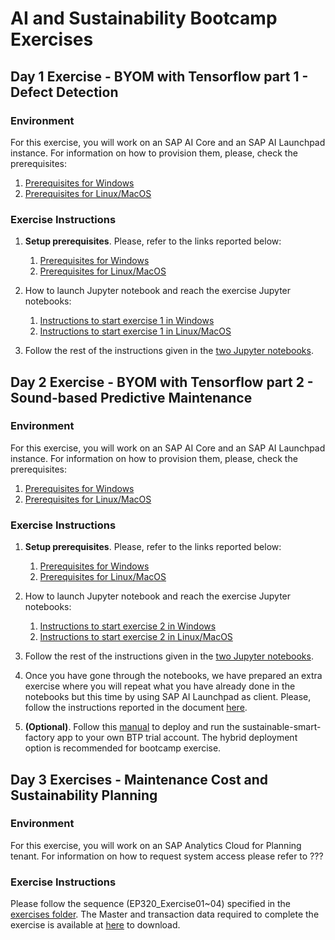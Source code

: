 # AI and Sustainability Bootcamp Exercises


## Day 1 Exercise - BYOM with Tensorflow part 1 - Defect Detection

### Environment

For this exercise, you will work on an SAP AI Core and an SAP AI Launchpad instance. 
For information on how to provision them, please, check the prerequisites:

1. [Prerequisites for Windows](../prerequisites/prerequisites_win.md)
2. [Prerequisites for Linux/MacOS](../prerequisites/prerequisites.md)

### Exercise Instructions

1. **Setup prerequisites**. Please, refer to the links reported below:
    1. [Prerequisites for Windows](../prerequisites/prerequisites_win.md)
    2. [Prerequisites for Linux/MacOS](../prerequisites/prerequisites.md)
    
2. How to launch Jupyter notebook and reach the exercise Jupyter notebooks:
    1. [Instructions to start exercise 1 in Windows](../prerequisites/prerequisites_win.md#exercises---byom-with-tensorflow)
    2. [Instructions to start exercise 1 in Linux/MacOS](../prerequisites/prerequisites.md#exercises---byom-with-tensorflow)

3. Follow the rest of the instructions given in the [two Jupyter notebooks](../src/ai-models/defect-detection/exercises).


## Day 2 Exercise - BYOM with Tensorflow part 2 - Sound-based Predictive Maintenance

### Environment

For this exercise, you will work on an SAP AI Core and an SAP AI Launchpad instance. 
For information on how to provision them, please, check the prerequisites:

1. [Prerequisites for Windows](../prerequisites/prerequisites_win.md)
2. [Prerequisites for Linux/MacOS](../prerequisites/prerequisites.md)

### Exercise Instructions

1. **Setup prerequisites**. Please, refer to the links reported below:
    1. [Prerequisites for Windows](../prerequisites/prerequisites_win.md)
    2. [Prerequisites for Linux/MacOS](../prerequisites/prerequisites.md)
    
2. How to launch Jupyter notebook and reach the exercise Jupyter notebooks:
    1. [Instructions to start exercise 2 in Windows](../prerequisites/prerequisites_win.md#exercises---byom-with-tensorflow)
    2. [Instructions to start exercise 2 in Linux/MacOS](../prerequisites/prerequisites.md#exercises---byom-with-tensorflow)
    
3. Follow the rest of the instructions given in the [two Jupyter notebooks](../src/ai-models/predictive-maintenance/exercises).

4. Once you have gone through the notebooks, we have prepared an extra exercise where you will repeat what you have already done in the notebooks but this time by using SAP AI Launchpad as client. Please, follow the instructions reported in the document [here](./02-ai-and-sustainability/AI210-Exercise02-BYOM_sound_based_pdm_with_SAP_AI_Launchpad_v2.pdf).

5. **(Optional)**. Follow this [manual](../src/sustainable-smart-factory-app/README.md) to deploy and run the sustainable-smart-factory app to your own BTP trial account. The hybrid deployment option is recommended for bootcamp exercise.


## Day 3 Exercises - Maintenance Cost and Sustainability Planning

### Environment

For this exercise, you will work on an SAP Analytics Cloud for Planning tenant. 
For information on how to request system access please refer to ???

### Exercise Instructions

Please follow the sequence (EP320_Exercise01~04) specified in the [exercises folder](./03-collaborative-enterprise-planning).
The Master and transaction data required to complete the exercise is available at [here](./03-collaborative-enterprise-planning) to download.
